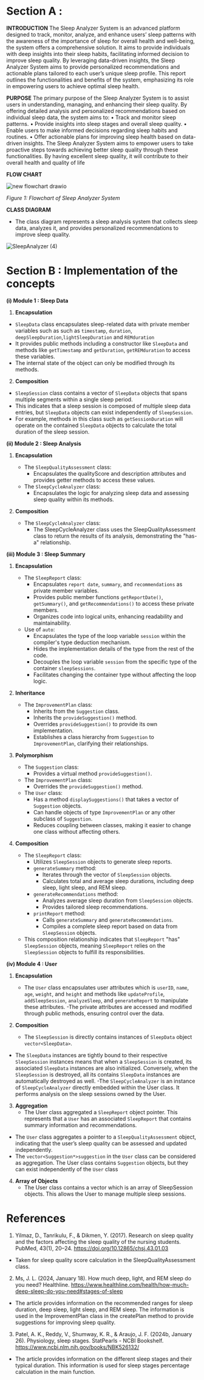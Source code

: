 # Section A : 
**INTRODUCTION**
The Sleep Analyzer System is an advanced platform designed to track, monitor, 
analyze, and enhance users’ sleep patterns with the awareness of the importance of 
sleep for overall health and well-being, the system offers a comprehensive solution. It 
aims to provide individuals with deep insights into their sleep habits, facilitating 
informed decision to improve sleep quality. By leveraging data-driven insights, the 
Sleep Analyzer System aims to provide personalized recommendations and actionable 
plans tailored to each user’s unique sleep profile. This report outlines the functionalities 
and benefits of the system, emphasizing its role in empowering users to achieve optimal 
sleep health.

**PURPOSE**
The primary purpose of the Sleep Analyzer System is to assist users in 
understanding, managing, and enhancing their sleep quality. By offering detailed 
analysis and personalized recommendations based on individual sleep data, the system 
aims to:
• Track and monitor sleep patterns.
• Provide insights into sleep stages and overall sleep quality.
• Enable users to make informed decisions regarding sleep habits and routines.
• Offer actionable plans for improving sleep health based on data-driven insights.
The Sleep Analyzer System aims to empower users to take proactive steps towards 
achieving better sleep quality through these functionalities. By having excellent sleep 
quality, it will contribute to their overall health and quality of life

**FLOW CHART**

![new flowchart drawio](https://github.com/jjn7702/SECJ1023-PT2/assets/102563828/b25fce48-0b89-4ae3-9fde-0a0d4e1d3bc8) <br>

*Figure 1: Flowchart of Sleep Analyzer System* <br>

**CLASS DIAGRAM**
- The class diagram represents a sleep analysis system that collects sleep data, analyzes it, and provides personalized recommendations to improve sleep quality. 

![SleepAnalyzer (4)](https://github.com/jjn7702/SECJ1023-PT2/assets/148436857/4d621d39-2445-47f0-a3d2-ca380e654b84)



# Section B : Implementation of the concepts
**(i) Module 1 : Sleep Data**

1. **Encapsulation**  
- `SleepData` class encapsulates sleep-related data with private member variables such as such as `timestamp`, `duration`, `deepSleepDuration`,`lightSleepDuration` and `REMduration` 
- It provides public methods including a constructor like `SleepData` and methods like `getTimestamp` and `getDuration`, `getREMduration` to access these variables.
- The internal state of the object can only be modified through its methods.  

2. **Composition** 
- `SleepSession` class contains a vector of `SleepData` objects that spans multiple segments within a single sleep period.
- This indicates that a sleep session is composed of multiple sleep data entries, but `SleepData` objects can exist independently of `SleepSession`.
- For example, methods in this class such as `getSessionDuration` will operate on the contained `SleepData` objects to calculate the total duration of the sleep session.

**(ii) Module 2 : Sleep Analysis**
1. **Encapsulation**
   - The `SleepQualityAssessment` class:
      - Encapsulates the qualityScore and description attributes and provides getter methods to access these values.
   - The `SleepCycleAnalyzer` class:
      - Encapsulates the logic for analyzing sleep data and assessing sleep quality within its methods.
    
2. **Composition**
   - The `SleepCycleAnalyzer` class:
      - The SleepCycleAnalyzer class uses the SleepQualityAssessment class to return the results of its analysis, demonstrating the "has-a" relationship.

**(iii) Module 3 : Sleep Summary**
1. **Encapsulation**
   - The `SleepReport` class:
     - Encapsulates `report date`, `summary`, and `recommendations` as private member variables.
     - Provides public member functions `getReportDate()`, `getSummary()`, and `getRecommendations()` to access these private members.
     - Organizes code into logical units, enhancing readability and maintainability.
   - Use of `auto`:
     - Encapsulates the type of the loop variable `session` within the compiler's type deduction mechanism.
     - Hides the implementation details of the type from the rest of the code.
     - Decouples the loop variable `session` from the specific type of the container `sleepSessions`.
     - Facilitates changing the container type without affecting the loop logic.

2. **Inheritance**
   - The `ImprovementPlan` class:
     - Inherits from the `Suggestion` class.
     - Inherits the `provideSuggestion()` method.
     - Overrides `provideSuggestion()` to provide its own implementation.
     - Establishes a class hierarchy from `Suggestion` to `ImprovementPlan`, clarifying their relationships.

3. **Polymorphism**
   - The `Suggestion` class:
     - Provides a virtual method `provideSuggestion()`.
   - The `ImprovementPlan` class:
     - Overrides the `provideSuggestion()` method.
   - The `User` class:
     - Has a method `displaySuggestions()` that takes a vector of `Suggestion` objects.
     - Can handle objects of type `ImprovementPlan` or any other subclass of `Suggestion`.
     - Reduces coupling between classes, making it easier to change one class without affecting others.
       
4. **Composition**
   - The `SleepReport` class:
     - Utilizes `SleepSession` objects to generate sleep reports.
     - `generateSummary` method:
       - Iterates through the vector of `SleepSession` objects.
       - Calculates total and average sleep durations, including deep sleep, light sleep, and REM sleep.
     - `generateRecommendations` method:
       - Analyzes average sleep duration from `SleepSession` objects.
       - Provides tailored sleep recommendations.
     - `printReport` method:
       - Calls `generateSummary` and `generateRecommendations`.
       - Compiles a complete sleep report based on data from `SleepSession` objects.
   - This composition relationship indicates that `SleepReport` "has" `SleepSession` objects, meaning `SleepReport` relies on the `SleepSession` objects to fulfill its responsibilities.
     
**(iv) Module 4 : User**
1. **Encapsulation**
   - The `User` class encapsulates user attributes which is `userID`, `name`, `age`, `weight`, 
and `height` and methods like `updateProfile`, `addSleepSession`, `analyzeSleep`, and 
`generateReport` to manipulate these attributes.
-The private attributes are accessed and 
modified through public methods, ensuring control over the data.
   
2. **Composition**
    - The `SleepSession` is directly contains instances of `SleepData` object 
`vector<SleepData>`.
- The `SleepData` instances are tightly bound to their respective `SleepSession` 
instances means that when a `SleepSession` is created, its associated `SleepData` instances 
are also initialized. Conversely, when the `SleepSession` is destroyed, all its contains 
`SleepData` instances are automatically destroyed as well.
-The `SleepCycleAnalyzer` is an instance of `SleepCycleAnalyzer` directly embedded 
within the User class. It performs analysis on the sleep sessions owned by the User.

3. **Aggregation**
   - The User class aggregated a `SleepReport` object pointer. This represents that a 
`User` has an associated `SleepReport` that contains summary information and 
recommendations.
- The `User` class aggregates a pointer to a `SleepQualityAssessment` object,
indicating that the user’s sleep quality can be assessed and updated independently.
- The `vector<Suggestion*>suggestion` in the `User` class can be considered as 
aggregation. The User class contains `Suggestion` objects, but they can exist 
independently of the `User` class
   
4. **Array of Objects**
   - The User class contains a vector<SleepSession> which is an array of 
SleepSession objects. This allows the User to manage multiple sleep sessions.

# References
1.	Yilmaz, D., Tanrikulu, F., & Dikmen, Y. (2017). Research on sleep quality and the factors affecting the sleep quality of the nursing students. PubMed, 43(1), 20–24. https://doi.org/10.12865/chsj.43.01.03
  -	Taken for sleep quality score calculation in the SleepQualityAssessment class.

2.	Ms, J. L. (2024, January 18). How much deep, light, and REM sleep do you need? Healthline. https://www.healthline.com/health/how-much-deep-sleep-do-you-need#stages-of-sleep
  -	The article provides information on the recommended ranges for sleep duration, deep sleep, light sleep, and REM sleep. The information is used in the ImprovementPlan class in the createPlan method to provide suggestions for improving sleep quality.

3.	Patel, A. K., Reddy, V., Shumway, K. R., & Araujo, J. F. (2024b, January 26). Physiology, sleep stages. StatPearls - NCBI Bookshelf. https://www.ncbi.nlm.nih.gov/books/NBK526132/
  -	The article provides information on the different sleep stages and their typical duration. This information is used for sleep stages percentage calculation in the main function.





